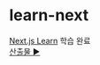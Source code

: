 # learn-next

[Next.js Learn](https://nextjs.org/learn/foundations/about-nextjs?utm_source=next-site&utm_medium=nav-cta&utm_campaign=next-website) 학습 완료<br>
[산출물 :arrow_forward:](https://next-gamma-three-21.vercel.app/)
